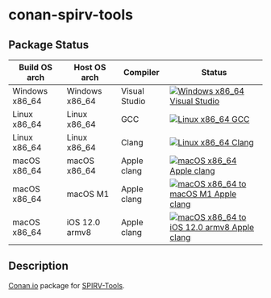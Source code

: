 # conan-spirv-tools

## Package Status

| Build OS arch | Host OS arch | Compiler | Status |
|---------------|--------------|----------|--------|
| Windows x86_64 | Windows x86_64 | Visual Studio | [![Windows x86_64 Visual Studio](https://github.com/SpaceIm/conan-spirv-tools/actions/workflows/windows-x86_64-msvc.yml/badge.svg?branch=testing%2F2020.5)](https://github.com/SpaceIm/conan-spirv-tools/actions/workflows/windows-x86_64-msvc.yml?query=branch%3Atesting%2F2020.5) |
| Linux x86_64 | Linux x86_64 | GCC | [![Linux x86_64 GCC](https://github.com/SpaceIm/conan-spirv-tools/actions/workflows/linux-x86_64-gcc.yml/badge.svg?branch=testing%2F2020.5)](https://github.com/SpaceIm/conan-spirv-tools/actions/workflows/linux-x86_64-gcc.yml?query=branch%3Atesting%2F2020.5) |
| Linux x86_64 | Linux x86_64 | Clang | [![Linux x86_64 Clang](https://github.com/SpaceIm/conan-spirv-tools/actions/workflows/linux-x86_64-clang.yml/badge.svg?branch=testing%2F2020.5)](https://github.com/SpaceIm/conan-spirv-tools/actions/workflows/linux-x86_64-clang.yml?query=branch%3Atesting%2F2020.5) |
| macOS x86_64 | macOS x86_64 | Apple clang | [![macOS x86_64 Apple clang](https://github.com/SpaceIm/conan-spirv-tools/actions/workflows/macos-x86_64-appleclang.yml/badge.svg?branch=testing%2F2020.5)](https://github.com/SpaceIm/conan-spirv-tools/actions/workflows/macos-x86_64-appleclang.yml?query=branch%3Atesting%2F2020.5) |
| macOS x86_64 | macOS M1 | Apple clang | [![macOS x86_64 to macOS M1 Apple clang](https://github.com/SpaceIm/conan-spirv-tools/actions/workflows/macos-x86_64-macos-m1-appleclang.yml/badge.svg?branch=testing%2F2020.5)](https://github.com/SpaceIm/conan-spirv-tools/actions/workflows/macos-x86_64-macos-m1-appleclang.yml?query=branch%3Atesting%2F2020.5) |
| macOS x86_64 | iOS 12.0 armv8 | Apple clang | [![macOS x86_64 to iOS 12.0 armv8 Apple clang](https://github.com/SpaceIm/conan-spirv-tools/actions/workflows/macos-x86_64-ios12.0-armv8-appleclang.yml/badge.svg?branch=testing%2F2020.5)](https://github.com/SpaceIm/conan-spirv-tools/actions/workflows/macos-x86_64-ios12.0-armv8-appleclang.yml?query=branch%3Atesting%2F2020.5) |

## Description

[Conan.io](https://conan.io) package for [SPIRV-Tools](https://github.com/KhronosGroup/SPIRV-Tools).
